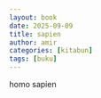 ```yaml
---
layout: book
date: 2025-09-09
title: sapien
author: amir
categories: [kitabun]
tags: [buku]   
---
```


homo sapien
